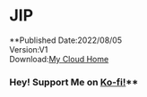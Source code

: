 # JIP
**Published Date:2022/08/05   
Version:V1   
Download:[My Cloud Home]()
### Hey! Support Me on [Ko-fi!](Ko-fi.com/Jason0513)**
